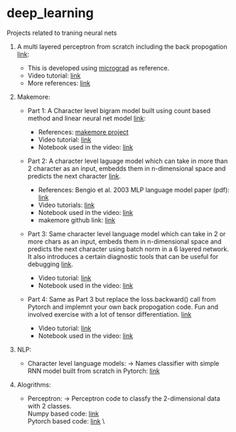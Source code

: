 # deep_learning
Projects related to traning neural nets

1) A multi layered perceptron from scratch including the back propogation [link](https://github.com/rpharale/deep_learning/blob/main/notebooks/mlp_from_scratch/mlp_from_scratch.ipynb):
    - This is developed using [micrograd](https://github.com/karpathy/micrograd) as reference.
    - Video tutorial: [link](https://www.youtube.com/watch?v=VMj-3S1tku0)
    - More references: [link](https://github.com/karpathy/nn-zero-to-hero/tree/master/lectures/micrograd)
   
2) Makemore: 
    - Part 1: A Character level bigram model built using count based method and linear neural net model [link](https://github.com/rpharale/deep_learning/blob/main/notebooks/makemore/part1/makemore_part1_bigrams.ipynb):
        - References: [makemore project](https://github.com/karpathy/makemore)
        - Video tutorial: [link](https://www.youtube.com/watch?v=PaCmpygFfXo&t=1398s)
        - Notebook used in the video: [link](https://github.com/karpathy/nn-zero-to-hero/blob/master/lectures/makemore/makemore_part1_bigrams.ipynb)
    
    - Part 2: A character level laguage model which can take in more than 2 character as an input, embedds them in n-dimensional space and predicts the next character [link](https://github.com/rpharale/deep_learning/blob/main/notebooks/makemore/part2/makemore_part2_mlp.ipynb).
        - References: Bengio et al. 2003 MLP language model paper (pdf): [link](https://www.jmlr.org/papers/volume3/bengio03a/bengio03a.pdf)
        - Video tutorials: [link](https://www.youtube.com/watch?v=TCH_1BHY58I)
        - Notebook used in the video: [link](https://github.com/karpathy/nn-zero-to-hero/blob/master/lectures/makemore/makemore_part2_mlp.ipynb)
        - makemore github link: [link](https://github.com/karpathy/makemore) 
    
   - Part 3: Same character level language model which can take in 2 or more chars as an input, embeds them in n-dimensional space and predicts the next character using batch norm in a 6 layered network. It also introduces a certain diagnostic tools that can be useful for debugging [link](https://github.com/rpharale/deep_learning/blob/main/notebooks/makemore/part3/makemore%20Part3%20Batch%20Norm.ipynb).
       - Video tutorial: [link](https://www.youtube.com/watch?v=P6sfmUTpUmc)
       - Notebook used in the video: [link](https://github.com/karpathy/nn-zero-to-hero/blob/master/lectures/makemore/makemore_part3_bn.ipynb)
   
   - Part 4: Same as Part 3 but replace the loss.backward() call from Pytorch and implemnt your own back propogation code. Fun and involved exercise with a lot of tensor differentiation. [link](https://github.com/rpharale/deep_learning/blob/main/notebooks/makemore/part4/makemore_part4_manual_backprop.ipynb)
       - Video tutorial: [link](https://www.youtube.com/watch?v=q8SA3rM6ckI)
       - Notebook used in the video: [link](https://github.com/karpathy/nn-zero-to-hero/blob/master/lectures/makemore/makemore_part4_backprop.ipynb)
      
3) NLP:
    - Character level language models: 
        -> Names classifier with simple RNN model built from scratch in Pytorch: [link](https://github.com/rpharale/deep_learning/blob/main/notebooks/nlp/char_level_models/names_classifier/names_classifier.ipynb)
   
4) Alogrithms:
    - Perceptron:
        -> Perceptron code to classfy the 2-dimensional data with 2 classes. \
           Numpy based code: [link](https://github.com/rpharale/deep_learning/blob/main/notebooks/algorithms/perceptron/perceptron_numpy.ipynb) \
           Pytorch based code: [link](https://github.com/rpharale/deep_learning/blob/main/notebooks/algorithms/perceptron/perceptron_pytorch.ipynb) \
        
